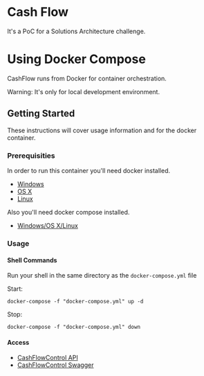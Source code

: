 # Cash Flow

It's a PoC for a Solutions Architecture challenge.

# Using Docker Compose

CashFlow runs from Docker for container orchestration.

Warning: It's only for local development environment.

## Getting Started

These instructions will cover usage information and for the docker container.

### Prerequisities

In order to run this container you'll need docker installed.

* [Windows](https://docs.docker.com/windows/started)
* [OS X](https://docs.docker.com/mac/started/)
* [Linux](https://docs.docker.com/linux/started/)

Also you'll need docker compose installed.

* [Windows/OS X/Linux](https://docs.docker.com/compose/)

### Usage

#### Shell Commands

Run your shell in the same directory as the `docker-compose.yml` file

Start:

```shell
docker-compose -f "docker-compose.yml" up -d
```

Stop:

```shell
docker-compose -f "docker-compose.yml" down
```

#### Access

* [CashFlowControl API](https://localhost:5000)
* [CashFlowControl Swagger](https://localhost:5000/swagger/index.html)
